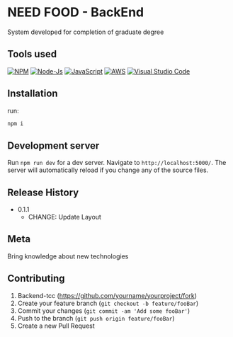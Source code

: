 # NEED FOOD - BackEnd 

System developed for completion of graduate degree

## Tools used

[![NPM][npm-image]][npm-url]
[![Node-Js][nodejs-image]][nodejs-url]
[![JavaScript][JavaScript-image]][JavaScript-url]
[![AWS][AWS-image]][AWS-url]
[![Visual Studio Code][VisualStudioCode-image]][VisualStudioCode-url]


## Installation

run:

```sh
npm i
```

## Development server 

Run `npm run dev` for a dev server. Navigate to `http://localhost:5000/`. The server will automatically reload if you change any of the source files.

## Release History

* 0.1.1
    * CHANGE: Update Layout


## Meta

Bring knowledge about new technologies

## Contributing

1. Backend-tcc (<https://github.com/yourname/yourproject/fork>)
2. Create your feature branch (`git checkout -b feature/fooBar`)
3. Commit your changes (`git commit -am 'Add some fooBar'`)
4. Push to the branch (`git push origin feature/fooBar`)
5. Create a new Pull Request

<!-- Markdown link & img dfn's -->
[npm-image]: https://img.shields.io/badge/NPM-%23000000.svg?style=for-the-badge&logo=npm&logoColor=white
[nodejs-image]: https://img.shields.io/badge/node.js-6DA55F?style=for-the-badge&logo=node.js&logoColor=white
[Vuetify-image]: https://img.shields.io/badge/Vuetify-1867C0?style=for-the-badge&logo=vuetify&logoColor=AEDDFF
[Vuejs-image]:https://img.shields.io/badge/vuejs-%2335495e.svg?style=for-the-badge&logo=vuedotjs&logoColor=%234FC08D
[JavaScript-image]: https://img.shields.io/badge/javascript-%23323330.svg?style=for-the-badge&logo=javascript&logoColor=%23F7DF1E
[AWS-image]: https://img.shields.io/badge/AWS-%23FF9900.svg?style=for-the-badge&logo=amazon-aws&logoColor=white
[VisualStudioCode-image]: https://img.shields.io/badge/Visual%20Studio%20Code-0078d7.svg?style=for-the-badge&logo=visual-studio-code&logoColor=white

[npm-url]:https://www.npmjs.com/package/datadog-metrics
[nodejs-url]:https://nodejs.org/en/
[Vuetify-url]:https://vuetifyjs.com/en/
[Vuejs-url]:https://vuejs.org/
[JavaScript-url]:https://developer.mozilla.org/pt-BR/docs/Web/JavaScript
[AWS-url]:https://aws.amazon.com/
[VisualStudioCode-url]:https://code.visualstudio.com/